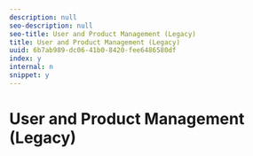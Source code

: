 ```yaml
---
description: null
seo-description: null
seo-title: User and Product Management (Legacy)
title: User and Product Management (Legacy)
uuid: 6b7ab989-dc06-41b0-8420-fee6486580df
index: y
internal: n
snippet: y
---
```


# User and Product Management (Legacy)

